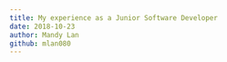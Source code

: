 ```yaml
---
title: My experience as a Junior Software Developer
date: 2018-10-23
author: Mandy Lan
github: mlan080
---
```



